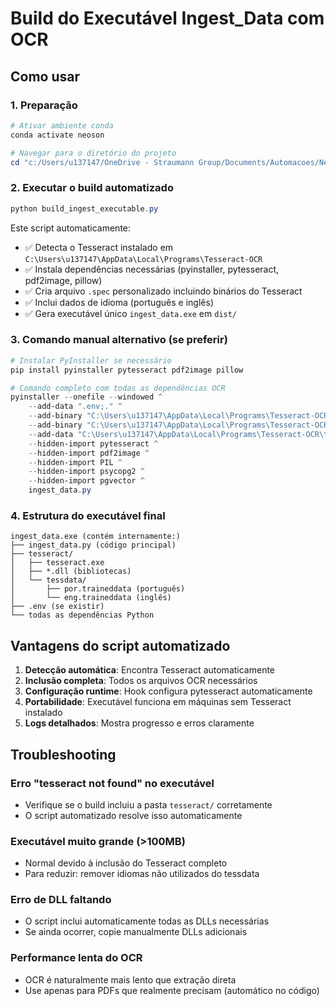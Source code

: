 # Build do Executável Ingest_Data com OCR

## Como usar

### 1. Preparação
```powershell
# Ativar ambiente conda
conda activate neoson

# Navegar para o diretório do projeto
cd "c:/Users/u137147/OneDrive - Straumann Group/Documents/Automacoes/Neoson Reborn/agente_ia_poc"
```

### 2. Executar o build automatizado
```powershell
python build_ingest_executable.py
```

Este script automaticamente:
- ✅ Detecta o Tesseract instalado em `C:\Users\u137147\AppData\Local\Programs\Tesseract-OCR`
- ✅ Instala dependências necessárias (pyinstaller, pytesseract, pdf2image, pillow)
- ✅ Cria arquivo `.spec` personalizado incluindo binários do Tesseract
- ✅ Inclui dados de idioma (português e inglês)
- ✅ Gera executável único `ingest_data.exe` em `dist/`

### 3. Comando manual alternativo (se preferir)
```powershell
# Instalar PyInstaller se necessário
pip install pyinstaller pytesseract pdf2image pillow

# Comando completo com todas as dependências OCR
pyinstaller --onefile --windowed ^
    --add-data ".env;." ^
    --add-binary "C:\Users\u137147\AppData\Local\Programs\Tesseract-OCR\tesseract.exe;tesseract" ^
    --add-binary "C:\Users\u137147\AppData\Local\Programs\Tesseract-OCR\*.dll;tesseract" ^
    --add-data "C:\Users\u137147\AppData\Local\Programs\Tesseract-OCR\tessdata\*.traineddata;tesseract\tessdata" ^
    --hidden-import pytesseract ^
    --hidden-import pdf2image ^
    --hidden-import PIL ^
    --hidden-import psycopg2 ^
    --hidden-import pgvector ^
    ingest_data.py
```

### 4. Estrutura do executável final
```
ingest_data.exe (contém internamente:)
├── ingest_data.py (código principal)
├── tesseract/
│   ├── tesseract.exe
│   ├── *.dll (bibliotecas)
│   └── tessdata/
│       ├── por.traineddata (português)
│       └── eng.traineddata (inglês)
├── .env (se existir)
└── todas as dependências Python
```

## Vantagens do script automatizado

1. **Detecção automática**: Encontra Tesseract automaticamente
2. **Inclusão completa**: Todos os arquivos OCR necessários
3. **Configuração runtime**: Hook configura pytesseract automaticamente
4. **Portabilidade**: Executável funciona em máquinas sem Tesseract instalado
5. **Logs detalhados**: Mostra progresso e erros claramente

## Troubleshooting

### Erro "tesseract not found" no executável
- Verifique se o build incluiu a pasta `tesseract/` corretamente
- O script automatizado resolve isso automaticamente

### Executável muito grande (>100MB)
- Normal devido à inclusão do Tesseract completo
- Para reduzir: remover idiomas não utilizados do tessdata

### Erro de DLL faltando
- O script inclui automaticamente todas as DLLs necessárias
- Se ainda ocorrer, copie manualmente DLLs adicionais

### Performance lenta do OCR
- OCR é naturalmente mais lento que extração direta
- Use apenas para PDFs que realmente precisam (automático no código)